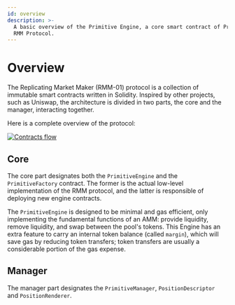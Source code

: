 ```yaml
---
id: overview
description: >-
  A basic overview of the Primitive Engine, a core smart contract of Primitive
  RMM Protocol.
---
```


# Overview

The Replicating Market Maker (RMM-01) protocol is a collection of immutable smart contracts written in Solidity. Inspired by other projects, such as Uniswap, the architecture is divided in two parts, the core and the manager, interacting together.

Here is a complete overview of the protocol:

[![Contracts flow](/img/contracts-flow.png)](/img/contracts-flow.png)

## Core

The core part designates both the `PrimitiveEngine` and the `PrimitiveFactory` contract. The former is the actual low-level implementation of the RMM protocol, and the latter is responsible of deploying new engine contracts.

The `PrimitiveEngine` is designed to be minimal and gas efficient, only implementing the fundamental functions of an AMM: provide liquidity, remove liquidity, and swap between the pool's tokens.
This Engine has an extra feature to carry an internal token balance (called `margin`), which will save gas by reducing token transfers; token transfers are usually a considerable portion of the gas expense.

## Manager

The manager part designates the `PrimitiveManager`, `PositionDescriptor ` and `PositionRenderer`.
